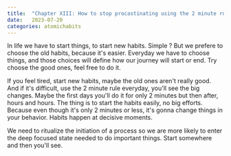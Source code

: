 ```yaml
---
title:  "Chapter XIII: How to stop procastinating using the 2 minute rule"
date:   2023-07-20
categories: atomichabits
---
```

In life we have to start things, to start new habits. Simple ? But we prefere to choose the old habits, because it's easier. Everyday we have to choose things, and those choices will define how our journey will start or end. Try choose the good ones, feel free to do it.

If you feel tired, start new habits, maybe the old ones aren't really good. And if it's difficult, use the 2 minute rule everyday, you'll see the big changes. Maybe the first days you'll do it for only 2 minutes but then after, hours and hours. The thing is to start the habits easily, no big efforts. Because even though it's only 2 minutes or less, it's gonna change things in your behavior. Habits happen at decisive moments.

We need to ritualize the initiation of a process so we are more likely to enter the deep focused state needed to do important things. Start somewhere and then you'll see.
